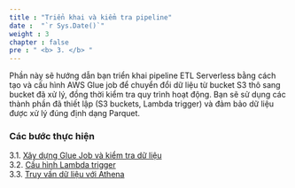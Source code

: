 ```yaml
---
title : "Triển khai và kiểm tra pipeline"
date :  "`r Sys.Date()`" 
weight : 3 
chapter : false
pre : " <b> 3. </b> "
---
```


Phần này sẽ hướng dẫn bạn triển khai pipeline ETL Serverless bằng cách tạo và cấu hình AWS Glue job để chuyển đổi dữ liệu từ bucket S3 thô sang bucket đã xử lý, đồng thời kiểm tra quy trình hoạt động. Bạn sẽ sử dụng các thành phần đã thiết lập (S3 buckets, Lambda trigger) và đảm bảo dữ liệu được xử lý đúng định dạng Parquet.

### Các bước thực hiện
3.1. [Xây dựng Glue Job và kiểm tra dữ liệu](3.1-public-instance/) \
3.2. [Cấu hình Lambda trigger](3.2-private-instance/) \
3.3. [Truy vấn dữ liệu với Athena](3.3-/) 
